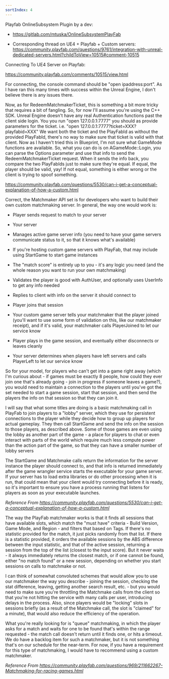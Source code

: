 ```yaml
---
sortIndex: 4
---
```


Playfab OnlineSubsystem Plugin by a dev:

- <https://gitlab.com/mtuska/OnlineSubsystemPlayFab>

- Corresponding thread on UE4 + Playfab + Custom servers: <https://community.playfab.com/questions/9761/integration-with-unreal-dedicated-servers.html?childToView=10515#comment-10515>

Connecting To UE4 Server on Playfab:

<https://community.playfab.com/comments/10515/view.html>

For connecting, the console command should be "open ipaddress:port". As I have ran this many times with success within the Unreal Engine, I don't believe there is any issues there.

Now, as for RedeemMatchmakerTicket, this is something a bit more tricky that requires a bit of fangling. So, for now I'll assume you're using the C++ SDK. Unreal Engine doesn't have any real Authentication functions past the client side login. You you run "open 127.0.0.1:7777" you should as provide parameters for the ticket. i.e. "open 127.0.0.1:7777?ticket=XXX?playfabid=XXX" We want both the ticket and the PlayFabId as without the provided PlayFabId, there's no way to make sure that ticket is valid with that client. Now as I haven't tried this in Blueprint, I'm not sure what GameMode functions are available. So, what you can do is on AGameMode::Login, you can parse the Options parameter and use that info to send the RedeemMatchmakerTicket request. When it sends the info back, you compare the two PlayFabIds just to make sure they're equal. If equal, the player should be valid, yay! If not equal, something is either wrong or the client is trying to spoof something.



<https://community.playfab.com/questions/5530/can-i-get-a-conceptual-explanation-of-how-a-custom.html>

Correct, the Matchmaker API set is for developers who want to build their own custom matchmaking server. In general, the way one would work is:

- Player sends request to match to your server

- Your server

- Manages active game server info (you need to have your game servers communicate status to it, so that it knows what's available)

- If you're hosting custom game servers with PlayFab, that may include using StartGame to start game instances

- The "match score" is entirely up to you - it's any logic you need (and the whole reason you want to run your own matchmaking)

- Validates the player is good with AuthUser, and optionally uses UserInfo to get any info needed

- Replies to client with info on the server it should connect to

- Player joins that session

- Your custom game server tells your matchmaker that the player joined (you'll want to use some form of validation on this, like our matchmaker receipt), and if it's valid, your matchmaker calls PlayerJoined to let our service know

- Player plays in the game session, and eventually either disconnects or leaves cleanly

- Your server determines when players have left servers and calls PlayerLeft to let our service know

So for your model, for players who can't get into a game right away (which I'm curious about - if games must be exactly 8 people, how could they ever join one that's already going - join in progress if someone leaves a game?), you would need to maintain a connection to the players until you've got the set needed to start a game session, start that session, and then send the players the info on that session so that they can join it.

I will say that what some titles are doing is a basic matchmaking call in PlayFab to join players to a "lobby" server, which they use for persistent connections to the player while they decide how to group up players for actual gameplay. They then call StartGame and send the info on the session to those players, as described above. Some of those games are even using the lobby as another part of the game - a place for players to chat or even interact with parts of the world which require much less compute power than the action part of the game, so that they can have a smaller number of lobby servers

The StartGame and Matchmake calls return the information for the server instance the player should connect to, and that info is returned immediately after the game wrangler service starts the executable for your game server. If your server has to load extra libraries or do other processing when it is run, that could mean that your client would try connecting before it is ready, so it's important to ensure you have a process running that listens for players as soon as your executable launches.

*Reference From <https://community.playfab.com/questions/5530/can-i-get-a-conceptual-explanation-of-how-a-custom.html>*


The way the PlayFab matchmaker works is that it finds all sessions that have available slots, which match the "must have" criteria - Build Version, Game Mode, and Region - and filters that based on Tags. If there's no statistic provided for the match, it just picks randomly from that list. If there is a statistic provided, it orders the available sessions by the ABS difference between the input statistic, and that of the active session, returning a session from the top of the list (closest to the input score). But it never waits - it always immediately returns the closest match, or if one cannot be found, either "no match found" or a new session, depending on whether you start sessions on calls to matchmake or not.

I can think of somewhat convoluted schemes that would allow you to use our matchmaker the way you describe - joining the session, checking the stat difference, leaving, getting another search result, etc. - but you would need to make sure you're throttling the Matchmake calls from the client so that you're not hitting the service with many calls per user, introducing delays in the process. Also, since players would be "locking" slots in sessions briefly (as a result of the Matchmake call, the slot is "claimed" for a minute), that would also reduce the efficiency of the operation.

What you're really looking for is "queue" matchmaking, in which the player asks for a match and waits for one to be found that's within the range requested - the match call doesn't return until it finds one, or hits a timeout. We do have a backlog item for such a matchmaker, but it is not something that's on our schedule for the near-term. For now, if you have a requirement for this type of matchmaking, I would have to recommend using a custom matchmaker.

*Reference From <https://community.playfab.com/questions/969/211662267-Matchmaking-for-racing-games.html>*
